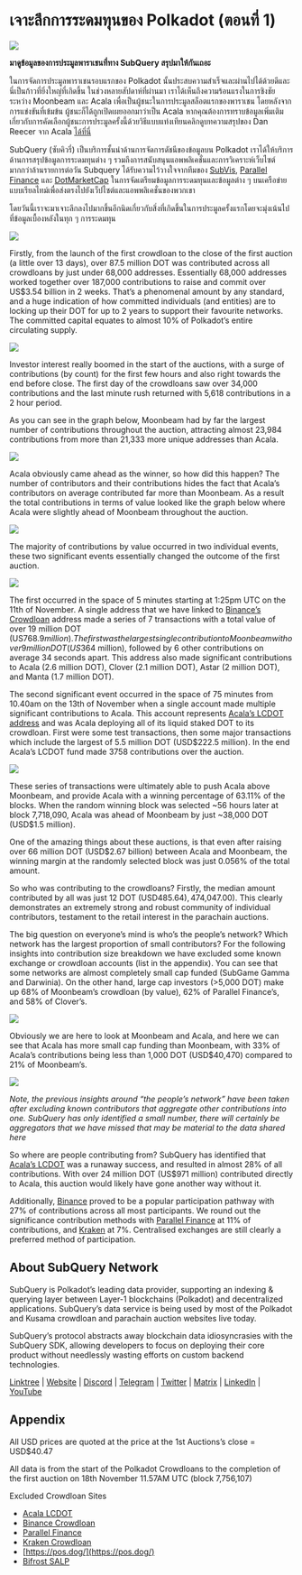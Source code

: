 # เจาะลึกการระดมทุนของ Polkadot (ตอนที่ 1)

![](https://miro.medium.com/max/2400/1*JvR4YsstF6OHG3mTr_1Seg.png)

**มาดูข้อมูลของการประมูลพาราเชนที่ทาง SubQuery สรุปมาให้กันเถอะ**

ในการจัดการประมูลพาราเชนรอบแรกของ Polkadot นั้นประสบความสำเร็จและผ่านไปได้ด้วยดีและนี่เป็นก้าวที่ยิ่งใหญ่ที่เกิดขึ้น ในช่วงหลายสัปดาห์ที่ผ่านมา เราได้เห็นถึงความร้อนแรงในการชิงชัยระหว่าง Moonbeam และ Acala เพื่อเป็นผู้ชนะในการประมูลสล็อตแรกของพาราเชน โดยหลังจากการแข่งขันที่เข้มข้น ผู้ชนะก็ได้ถูกเปิดเผยออกมาว่าเป็น Acala หากคุณต้องการทราบข้อมูลเพิ่มเติมเกี่ยวกับการคัดเลือกผู้ชนะการประมูลครั้งนี้ด้วยวิธีแบบแท่งเทียนคลิกดูบทความสรุปของ Dan Reecer จาก Acala [ได้ที่นี่](https://twitter.com/danreecer_/status/1364646604024786949)

SubQuery (ซับคิวรี่) เป็นบริการชั้นนำด้านการจัดการดัชนีของข้อมูลบน Polkadot เราได้ให้บริการด้านการสรุปข้อมูลการระดมทุนต่าง ๆ รวมถึงการสนับสนุนแอพพลิเคชั่นและการวิเคราะห์เว็บไซต์มากกว่าล้านรายการต่อวัน Subquery ได้รับความไว้วางใจจากทีมของ [SubVis](https://www.subvis.io/), [Parallel Finance](https://parallel.fi/) และ [DotMarketCap](https://dotmarketcap.com/) ในการจัดเตรียมข้อมูลการระดมทุนและข้อมูลต่าง ๆ บนเครือข่ายแบบเรียลไทม์เพื่อส่งตรงไปยังเว็ปไซต์และแอพพลิเคชั่นของพวกเขา

โดยวันนี้เราจะมาเจาะลึกลงไปมากขึ้นอีกนิดเกี่ยวกับสิ่งที่เกิดขึ้นในการประมูลครั้งแรกโดยจะมุ่งเน้นไปที่ข้อมูลเบื้องหลังในทุก ๆ การระดมทุน

![](https://miro.medium.com/max/2400/0*Pcp3KJvC5eyP2KQ3)

Firstly, from the launch of the first crowdloan to the close of the first auction (a little over 13 days), over 87.5 million DOT was contributed across all crowdloans by just under 68,000 addresses. Essentially 68,000 addresses worked together over 187,000 contributions to raise and commit over US$3.54 billion in 2 weeks. That’s a phenomenal amount by any standard, and a huge indication of how committed individuals (and entities) are to locking up their DOT for up to 2 years to support their favourite networks. The committed capital equates to almost 10% of Polkadot’s entire circulating supply.

![](https://miro.medium.com/max/2400/0*-ovBJnjxAKfeB81Y)

Investor interest really boomed in the start of the auctions, with a surge of contributions (by count) for the first few hours and also right towards the end before close. The first day of the crowdloans saw over 34,000 contributions and the last minute rush returned with 5,618 contributions in a 2 hour period.

As you can see in the graph below, Moonbeam had by far the largest number of contributions throughout the auction, attracting almost 23,984 contributions from more than 21,333 more unique addresses than Acala.

![](https://miro.medium.com/max/2400/0*MSHfjnu7KmMvDmnY)

Acala obviously came ahead as the winner, so how did this happen? The number of contributors and their contributions hides the fact that Acala’s contributors on average contributed far more than Moonbeam. As a result the total contributions in terms of value looked like the graph below where Acala were slightly ahead of Moonbeam throughout the auction.

![](https://miro.medium.com/max/2400/0*YbV-ReqSwfimUsbO)

The majority of contributions by value occurred in two individual events, these two significant events essentially changed the outcome of the first auction.

![](https://miro.medium.com/max/2400/0*jmRsZ7kxEYAWYaUq)

The first occurred in the space of 5 minutes starting at 1:25pm UTC on the 11th of November. A single address that we have linked to  [Binance’s Crowdloan](https://www.binance.com/en/dotslot)  address made a series of 7 transactions with a total value of over 19 million DOT (US$768.9 million). The first was the largest single contribution to Moonbeam with over 9 million DOT (US$364 million), followed by 6 other contributions on average 34 seconds apart. This address also made significant contributions to Acala (2.6 million DOT), Clover (2.1 million DOT), Astar (2 million DOT), and Manta (1.7 million DOT).

The second significant event occurred in the space of 75 minutes from 10.40am on the 13th of November when a single account made multiple significant contributions to Acala. This account represents  [Acala’s LCDOT address](https://medium.com/acalanetwork/acala-liquid-crowdloan-dot-lcdot-launch-on-polkadot-f28d8f561157)  and was Acala deploying all of its liquid staked DOT to its crowdloan. First were some test transactions, then some major transactions which include the largest of 5.5 million DOT (USD$222.5 million). In the end Acala’s LCDOT fund made 3758 contributions over the auction.

![](https://miro.medium.com/max/2400/0*GTJviXqhPmRIIf73)

These series of transactions were ultimately able to push Acala above Moonbeam, and provide Acala with a winning percentage of 63.11% of the blocks. When the random winning block was selected ~56 hours later at block 7,718,090, Acala was ahead of Moonbeam by just ~38,000 DOT (USD$1.5 million).

One of the amazing things about these auctions, is that even after raising over 66 million DOT (USD$2.67 billion) between Acala and Moonbeam, the winning margin at the randomly selected block was just 0.056% of the total amount.

So who was contributing to the crowdloans? Firstly, the median amount contributed by all was just 12 DOT (USD$485.64), 47% of all contributions were less than 10 DOT and 88% were less than 100 DOT (US$4,047.00). This clearly demonstrates an extremely strong and robust community of individual contributors, testament to the retail interest in the parachain auctions.

The big question on everyone’s mind is who’s the people’s network? Which network has the largest proportion of small contributors? For the following insights into contribution size breakdown we have excluded some known exchange or crowdloan accounts (list in the appendix). You can see that some networks are almost completely small cap funded (SubGame Gamma and Darwinia). On the other hand, large cap investors (>5,000 DOT) make up 68% of Moonbeam’s crowdloan (by value), 62% of Parallel Finance’s, and 58% of Clover’s.

![](https://miro.medium.com/max/2400/0*ztRnFrVfJ2aTlMiU)

Obviously we are here to look at Moonbeam and Acala, and here we can see that Acala has more small cap funding than Moonbeam, with 33% of Acala’s contributions being less than 1,000 DOT (USD$40,470) compared to 21% of Moonbeam’s.

![](https://miro.medium.com/max/2400/0*ge-2XDPgddj-J07V)

_Note, the previous insights around “the people’s network” have been taken after excluding known contributors that aggregate other contributions into one. SubQuery has only identified a small number, there will certainly be aggregators that we have missed that may be material to the data shared here_

So where are people contributing from? SubQuery has identified that  [Acala’s LCDOT](https://medium.com/acalanetwork/acala-liquid-crowdloan-dot-lcdot-launch-on-polkadot-f28d8f561157)  was a runaway success, and resulted in almost 28% of all contributions. With over 24 million DOT (US$971 million) contributed directly to Acala, this auction would likely have gone another way without it.

Additionally,  [Binance](https://www.binance.com/en/dotslot)  proved to be a popular participation pathway with 27% of contributions across all most participants. We round out the significance contribution methods with  [Parallel Finance](https://crowdloan.parallel.fi/#/auction/polkadot)  at 11% of contributions, and  [Kraken](https://www.kraken.com/learn/parachain-auctions)  at 7%. Centralised exchanges are still clearly a preferred method of participation.

## About SubQuery Network

SubQuery is Polkadot’s leading data provider, supporting an indexing & querying layer between Layer-1 blockchains (Polkadot) and decentralized applications. SubQuery’s data service is being used by most of the Polkadot and Kusama crowdloan and parachain auction websites live today.

SubQuery’s protocol abstracts away blockchain data idiosyncrasies with the SubQuery SDK, allowing developers to focus on deploying their core product without needlessly wasting efforts on custom backend technologies.

​​​​[Linktree](https://linktr.ee/subquerynetwork)  |  [Website](https://subquery.network/)  |  [Discord](https://discord.com/invite/78zg8aBSMG)  |  [Telegram](https://t.me/subquerynetwork)  |  [Twitter](https://twitter.com/subquerynetwork)  |  [Matrix](https://matrix.to/#/#subquery:matrix.org)  |  [LinkedIn](https://www.linkedin.com/company/subquery)  |  [YouTube](https://www.youtube.com/channel/UCi1a6NUUjegcLHDFLr7CqLw)

## Appendix

All USD prices are quoted at the price at the 1st Auctions’s close = USD$40.47

All data is from the start of the Polkadot Crowdloans to the completion of the first auction on 18th November 11.57AM UTC (block 7,756,107)

Excluded Crowdloan Sites

-   [Acala LCDOT](https://medium.com/acalanetwork/acala-liquid-crowdloan-dot-lcdot-launch-on-polkadot-f28d8f561157)
-   [Binance Crowdloan](https://www.binance.com/en/dotslot)
-   [Parallel Finance](https://crowdloan.parallel.fi/#/auction/polkadot)
-   [Kraken Crowdloan](https://www.kraken.com/learn/parachain-auctions)
-   [https://pos.dog/](https://pos.dog/)
-   [Bifrost SALP](https://medium.com/bifrost-finance/bifrost-announces-slot-auction-liquidity-protocol-salp-weekly-report-51-57a7f69aad34)
